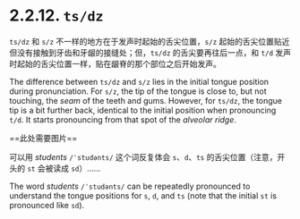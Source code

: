 # 2.2.12. `ts/dz`

`ts/dz` 和 `s/z` 不一样的地方在于发声时起始的舌尖位置，`s/z` 起始的舌尖位置贴近但没有接触到牙齿和牙龈的接缝处；但，`ts/dz` 的舌尖要再往后一点，和 `t/d` 发声时起始的舌尖位置一样，贴在龈脊的那个部位之后开始发声。

The difference between `ts/dz` and `s/z` lies in the initial tongue position during pronunciation. For `s/z`, the tip of the tongue is close to, but not touching, the *seam* of the teeth and gums. However, for `ts/dz`, the tongue tip is a bit further back, identical to the initial position when pronouncing `t/d`. It starts pronouncing from that spot of the *alveolar ridge*.

==此处需要图片==

可以用 *students* `/ˈstudənts/` 这个词反复体会 `s`、`d`、`ts` 的舌尖位置（注意，开头的 `st` 会被读成 `sd`）……

The word *students* `/ˈstudənts/` can be repeatedly pronounced to understand the tongue positions for `s`, `d`, and `ts` (note that the initial `st` is pronounced like `sd`).
